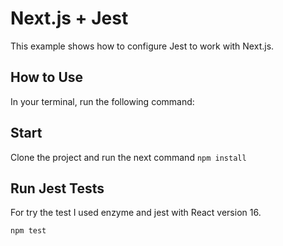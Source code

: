 # Next.js + Jest

This example shows how to configure Jest to work with Next.js.

## How to Use

In your terminal, run the following command:

## Start

Clone the project and run the next command ```npm install ```

## Run Jest Tests
For try the test  I used enzyme and jest with React version 16.

```bash
npm test
```

